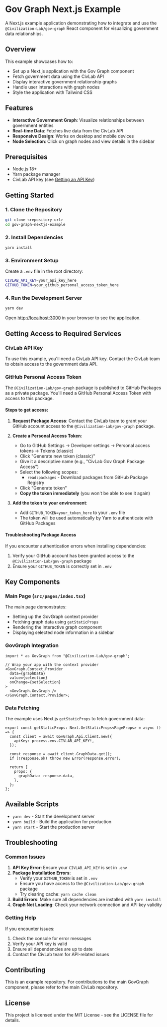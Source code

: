 # Gov Graph Next.js Example

A Next.js example application demonstrating how to integrate and use the `@Civilization-Lab/gov-graph` React component for visualizing government data relationships.

## Overview

This example showcases how to:

- Set up a Next.js application with the Gov Graph component
- Fetch government data using the CivLab API
- Display interactive government relationship graphs
- Handle user interactions with graph nodes
- Style the application with Tailwind CSS

## Features

- **Interactive Government Graph**: Visualize relationships between government entities
- **Real-time Data**: Fetches live data from the CivLab API
- **Responsive Design**: Works on desktop and mobile devices
- **Node Selection**: Click on graph nodes and view details in the sidebar

## Prerequisites

- Node.js 18+
- Yarn package manager
- CivLab API key (see [Getting an API Key](#getting-an-api-key))

## Getting Started

### 1. Clone the Repository

```bash
git clone <repository-url>
cd gov-graph-nextjs-example
```

### 2. Install Dependencies

```bash
yarn install
```

### 3. Environment Setup

Create a `.env` file in the root directory:

```bash
CIVLAB_API_KEY=your_api_key_here
GITHUB_TOKEN=your_github_personal_access_token_here
```

### 4. Run the Development Server

```bash
yarn dev
```

Open [http://localhost:3000](http://localhost:3000) in your browser to see the application.

## Getting Access to Required Services

### CivLab API Key

To use this example, you'll need a CivLab API key. Contact the CivLab team to obtain access to the government data API.

### GitHub Personal Access Token

The `@Civilization-Lab/gov-graph` package is published to GitHub Packages as a private package. You'll need a GitHub Personal Access Token with access to this package.

#### Steps to get access:

1. **Request Package Access**: Contact the CivLab team to grant your GitHub account access to the `@Civilization-Lab/gov-graph` package.

2. **Create a Personal Access Token**:

   - Go to GitHub Settings → Developer settings → Personal access tokens → Tokens (classic)
   - Click "Generate new token (classic)"
   - Give it a descriptive name (e.g., "CivLab Gov Graph Package Access")
   - Select the following scopes:
     - `read:packages` - Download packages from GitHub Package Registry
   - Click "Generate token"
   - **Copy the token immediately** (you won't be able to see it again)

3. **Add the token to your environment**:
   - Add `GITHUB_TOKEN=your_token_here` to your `.env` file
   - The token will be used automatically by Yarn to authenticate with GitHub Packages

#### Troubleshooting Package Access

If you encounter authentication errors when installing dependencies:

1. Verify your GitHub account has been granted access to the `@Civilization-Lab/gov-graph` package
2. Ensure your `GITHUB_TOKEN` is correctly set in `.env`

## Key Components

### Main Page (`src/pages/index.tsx`)

The main page demonstrates:

- Setting up the GovGraph context provider
- Fetching graph data using `getStaticProps`
- Rendering the interactive graph component
- Displaying selected node information in a sidebar

### GovGraph Integration

```tsx
import * as GovGraph from "@Civilization-Lab/gov-graph";

// Wrap your app with the context provider
<GovGraph.Context.Provider
  data={graphData}
  value={selection}
  onChange={setSelection}
>
  <GovGraph.GovGraph />
</GovGraph.Context.Provider>;
```

### Data Fetching

The example uses Next.js `getStaticProps` to fetch government data:

```tsx
export const getStaticProps: Next.GetStaticProps<PageProps> = async () => {
  const client = await GovGraph.Api.Client.new({
    apiKey: process.env.CIVLAB_API_KEY!,
  });

  const response = await client.GraphData.get();
  if (!response.ok) throw new Error(response.error);

  return {
    props: {
      graphData: response.data,
    },
  };
};
```

## Available Scripts

- `yarn dev` - Start the development server
- `yarn build` - Build the application for production
- `yarn start` - Start the production server

## Troubleshooting

### Common Issues

1. **API Key Error**: Ensure your `CIVLAB_API_KEY` is set in `.env`
2. **Package Installation Errors**:
   - Verify your `GITHUB_TOKEN` is set in `.env`
   - Ensure you have access to the `@Civilization-Lab/gov-graph` package
   - Try clearing cache: `yarn cache clean`
3. **Build Errors**: Make sure all dependencies are installed with `yarn install`
4. **Graph Not Loading**: Check your network connection and API key validity

### Getting Help

If you encounter issues:

1. Check the console for error messages
2. Verify your API key is valid
3. Ensure all dependencies are up to date
4. Contact the CivLab team for API-related issues

## Contributing

This is an example repository. For contributions to the main GovGraph component, please refer to the main CivLab repository.

## License

This project is licensed under the MIT License - see the LICENSE file for details.
